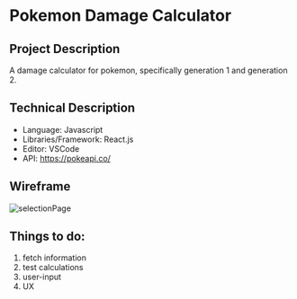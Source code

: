 # Pokemon Damage Calculator

## Project Description
A damage calculator for pokemon, specifically generation 1 and generation 2.

## Technical Description
- Language: Javascript
- Libraries/Framework: React.js
- Editor: VSCode
- API: https://pokeapi.co/

## Wireframe
![selectionPage](https://drive.google.com/file/d/1EOANJibJMobNvEmw45OnoGnLwyoiLsof/view?usp=sharing)


## Things to do:
1. fetch information
2. test calculations
3. user-input
4. UX

